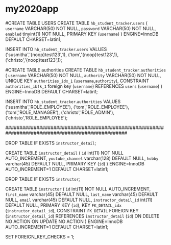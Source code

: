 # my2020app

#CREATE TABLE USERS
CREATE TABLE `hb_student_tracker`.`users` (
  `username` VARCHAR(50) NOT NULL,
  `password` VARCHAR(50) NOT NULL,
  `enabled` tinyint(1) NOT NULL,
  PRIMARY KEY (`username`)
 ) ENGINE=InnoDB DEFAULT CHARSET=latin1;

INSERT INTO `hb_student_tracker`.`users`
 VALUES
 ('susmitha','{noop}test123',1),
 ('tom','{noop}test123',1),
 ('christo','{noop}test123',1);


 #CREATE TABLE authorities
CREATE TABLE `hb_student_tracker`.`authorities` (
  `username` VARCHAR(50) NOT NULL,
  `authority` VARCHAR(50) NOT NULL,
  UNIQUE KEY `authorities_idx_1` (`username`,`authority`),
  CONSTRAINT `authorities_ibfk_1`
  foreign key (`username`)
  REFERENCES `users` (`username`)
) ENGINE=InnoDB DEFAULT CHARSET=latin1;

INSERT INTO `hb_student_tracker`.`authorities`
 VALUES
 ('susmitha','ROLE_EMPLOYEE'),
 ('tom','ROLE_EMPLOYEE'),
 ('tom','ROLE_MANAGER'),
 ('christo','ROLE_ADMIN'),
 ('christo','ROLE_EMPLOYEE');


###################################################################################################

DROP TABLE IF EXISTS `instructor_detail`;

CREATE TABLE `instructor_detail` (
  `id` int(11) NOT NULL AUTO_INCREMENT,
  `youtube_channel` varchar(128) DEFAULT NULL,
  `hobby` varchar(45) DEFAULT NULL,
  PRIMARY KEY (`id`)
) ENGINE=InnoDB AUTO_INCREMENT=1 DEFAULT CHARSET=latin1;


DROP TABLE IF EXISTS `instructor`;

CREATE TABLE `instructor` (
  `id` int(11) NOT NULL AUTO_INCREMENT,
  `first_name` varchar(45) DEFAULT NULL,
  `last_name` varchar(45) DEFAULT NULL,
  `email` varchar(45) DEFAULT NULL,
  `instructor_detail_id` int(11) DEFAULT NULL,
  PRIMARY KEY (`id`),
  KEY `FK_DETAIL_idx` (`instructor_detail_id`),
  CONSTRAINT `FK_DETAIL` FOREIGN KEY (`instructor_detail_id`) REFERENCES `instructor_detail` (`id`) ON DELETE NO ACTION ON UPDATE NO ACTION
) ENGINE=InnoDB AUTO_INCREMENT=1 DEFAULT CHARSET=latin1;

SET FOREIGN_KEY_CHECKS = 1;
